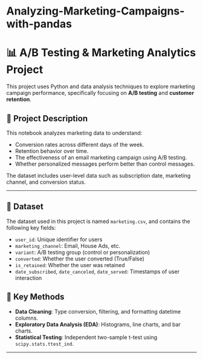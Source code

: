 # Analyzing-Marketing-Campaigns-with-pandas
# 📊 A/B Testing & Marketing Analytics Project

This project uses Python and data analysis techniques to explore marketing campaign performance, specifically focusing on **A/B testing** and **customer retention**.

## 📌 Project Description

This notebook analyzes marketing data to understand:

- Conversion rates across different days of the week.
- Retention behavior over time.
- The effectiveness of an email marketing campaign using A/B testing.
- Whether personalized messages perform better than control messages.

The dataset includes user-level data such as subscription date, marketing channel, and conversion status.

---


## 📂 Dataset

The dataset used in this project is named `marketing.csv`, and contains the following key fields:

- `user_id`: Unique identifier for users
- `marketing_channel`: Email, House Ads, etc.
- `variant`: A/B testing group (control or personalization)
- `converted`: Whether the user converted (True/False)
- `is_retained`: Whether the user was retained
- `date_subscribed`, `date_canceled`, `date_served`: Timestamps of user interaction

## 🧪 Key Methods

- **Data Cleaning**: Type conversion, filtering, and formatting datetime columns.
- **Exploratory Data Analysis (EDA)**: Histograms, line charts, and bar charts.
- **Statistical Testing**: Independent two-sample t-test using `scipy.stats.ttest_ind`.

---
